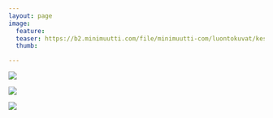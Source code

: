 ```yaml
---
layout: page
image:
  feature:
  teaser: https://b2.minimuutti.com/file/minimuutti-com/luontokuvat/kes%C3%A4/11/DS57676-245px.jpg
  thumb:

---
```


![](https://b2.minimuutti.com/file/minimuutti-com/luontokuvat/kes%C3%A4/11/DS57670-800px.jpg)

![](https://b2.minimuutti.com/file/minimuutti-com/luontokuvat/kes%C3%A4/11/DS57676-800px.jpg)

![](https://b2.minimuutti.com/file/minimuutti-com/luontokuvat/kes%C3%A4/11/DS57678-800px.jpg)
